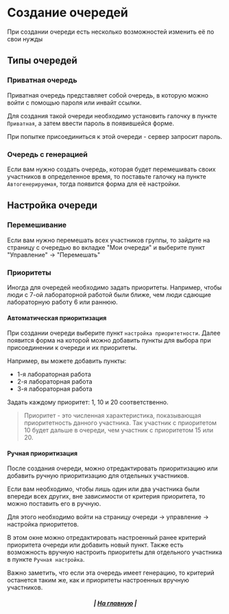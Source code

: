 # Создание очередей

При создании очереди есть несколько возможностей изменить её по свои нужды

## Типы очередей
### Приватная очередь
Приватная очередь представляет собой очередь, в которую можно войти с помощью пароля или инвайт ссылки.

Для создания такой очереди необходимо установить галочку в пункте `Приватная`, а затем ввести пароль в появившейся форме.

При попытке присоединиться к этой очереди - сервер запросит пароль.

### Очередь с генерацией
Если вам нужно создать очередь, которая будет перемешивать своих участников в определенное время, то поставьте галочку на пункте `Автогенерируемая`, тогда появится форма для её настройки.

## Настройка очереди
### Перемешивание
Если вам нужно перемешать всех участников группы, то зайдите на страницу с очередью во вкладке "Мои очереди" и выберите пункт "Управление" -> "Перемешать"

### Приоритеты
Иногда для очередей необходимо задать приоритеты. Например, чтобы люди с 7-ой лабораторной работой были ближе, чем люди сдающие лабораторную работу 6 или раннюю.

#### Автоматическая приоритизация
При создании очереди выберите пункт `настройка приоритетности`. Далее появится форма на которой можно добавить пункты для выбора при присоединении к очереди и их приоритеты.

Например, вы можете добавить пункты:
* 1-я лабораторная работа
* 2-я лабораторная работа
* 3-я лабораторная работа

Задать каждому приоритет: 1, 10 и 20 соответственно.

>Приоритет - это численная характеристика, показывающая приоритетность данного участника. Так участник с приоритетом 10 будет дальше в очереди, чем участник с приоритетом 15 или 20.

#### Ручная приоритизация
После создания очереди, можно отредактировать приоритизацию или добавить ручную приоритизацию для отдельных участников.

Если вам необходимо, чтобы лишь один или два участника были впереди всех других, вне зависимости от критерия приоритета, то можно поставить его в ручную.

Для этого необходимо войти на страницу очереди -> управление -> настройка приоритетов.

В этом окне можно отредактировать настроенный ранее критерий приоритета очереди или добавить новый пункт. Также есть возможность вручную настроить приоритеты для отдельного участника в пункте `Ручная настройка`.

Важно заметить, что если эта очередь имеет генерацию, то критерий останется таким же, как и приоритеты настроенных вручную участников.

<h5 align=center> | <a href="helios-doc/">На главную</a> |</h5>
